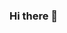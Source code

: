 ### Hi there 👋

<!--
**MadaPas/MadaPas** is a ✨ _special_ ✨ repository because its `README.md` (this file) appears on your GitHub profile.

Here are some ideas to get you started:

- 🌱 I’m currently learning NodeJs & React
- 📫 How to reach me: https://www.linkedin.com/in/andreea-madalina-pascariu/

[![Anurag's GitHub stats](https://github-readme-stats.vercel.app/api?MadaPas)](https://github.com/anuraghazra/github-readme-stats)
